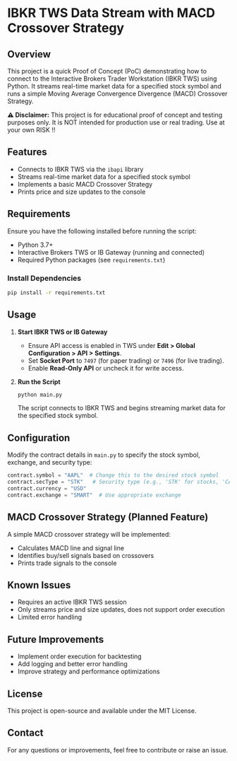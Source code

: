 # IBKR TWS Data Stream with MACD Crossover Strategy

## Overview
This project is a quick Proof of Concept (PoC) demonstrating how to connect to the Interactive Brokers Trader Workstation (IBKR TWS) using Python. It streams real-time market data for a specified stock symbol and runs a simple Moving Average Convergence Divergence (MACD) Crossover Strategy.

**⚠ Disclaimer:** This project is for educational proof of concept and testing purposes only. It is NOT intended for production use or real trading. Use at your own RISK !!

## Features
- Connects to IBKR TWS via the `ibapi` library
- Streams real-time market data for a specified stock symbol
- Implements a basic MACD Crossover Strategy
- Prints price and size updates to the console

## Requirements
Ensure you have the following installed before running the script:

- Python 3.7+
- Interactive Brokers TWS or IB Gateway (running and connected)
- Required Python packages (see `requirements.txt`)

### Install Dependencies
```sh
pip install -r requirements.txt
```

## Usage
1. **Start IBKR TWS or IB Gateway**
   - Ensure API access is enabled in TWS under **Edit > Global Configuration > API > Settings**.
   - Set **Socket Port** to `7497` (for paper trading) or `7496` (for live trading).
   - Enable **Read-Only API** or uncheck it for write access.

2. **Run the Script**
   ```sh
   python main.py
   ```
   The script connects to IBKR TWS and begins streaming market data for the specified stock symbol.

## Configuration
Modify the contract details in `main.py` to specify the stock symbol, exchange, and security type:
```python
contract.symbol = "AAPL"  # Change this to the desired stock symbol
contract.secType = "STK"   # Security type (e.g., 'STK' for stocks, 'CASH' for forex)
contract.currency = "USD"
contract.exchange = "SMART"  # Use appropriate exchange
```

## MACD Crossover Strategy (Planned Feature)
A simple MACD crossover strategy will be implemented:
- Calculates MACD line and signal line
- Identifies buy/sell signals based on crossovers
- Prints trade signals to the console

## Known Issues
- Requires an active IBKR TWS session
- Only streams price and size updates, does not support order execution
- Limited error handling

## Future Improvements
- Implement order execution for backtesting
- Add logging and better error handling
- Improve strategy and performance optimizations

## License
This project is open-source and available under the MIT License.

## Contact
For any questions or improvements, feel free to contribute or raise an issue.

